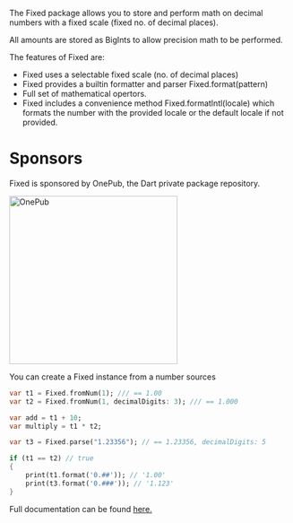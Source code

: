 The Fixed package allows you to store and perform math on decimal numbers with a fixed scale (fixed no. of decimal places).

All amounts are stored as BigInts to allow precision math to be performed.

The features of Fixed are:
* Fixed uses a selectable fixed scale (no. of decimal places)
* Fixed provides a builtin formatter and parser Fixed.format(pattern)
* Full set of mathematical opertors.
* Fixed includes a convenience method Fixed.formatIntl(locale) which formats the number with the provided locale or the default locale if not provided.


# Sponsors

Fixed is sponsored by OnePub, the Dart private package repository.

<a href="https://onepub.dev">
  <img src="https://raw.githubusercontent.com/onepub-dev/fixed/main/images/LogoAndByLine.png" alt="OnePub" width="300">
</a>



You can create a Fixed instance from a number sources
```dart
var t1 = Fixed.fromNum(1); /// == 1.00
var t2 = Fixed.fromNum(1, decimalDigits: 3); /// == 1.000

var add = t1 + 10;
var multiply = t1 * t2;

var t3 = Fixed.parse("1.23356"); // == 1.23356, decimalDigits: 5

if (t1 == t2) // true
{
    print(t1.format('0.##')); // '1.00'
    print(t3.format('0.###')); // '1.123'
}
```


Full documentation can be found [here.](https://fixed.onepub.dev)